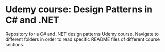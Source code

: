 # Udemy course: Design Patterns in C# and .NET

Repository for a C# and .NET design patterns Udemy course. Navigate to different folders in order to read specific README files of different course sections.
